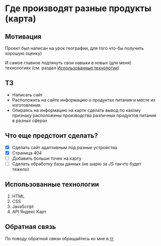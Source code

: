 # Где производят разные продукты (карта)

## Мотивация

Проект был написан на урок географии, для того что-бы получить хорошую оценку)

И самое главное подтянуть свои навыки в новых (для меня) технологиях (см. раздел [Использованные технологии](https://github.com/Microvolna/geography.github.io/#использованные-технологии))

## ТЗ

- Написать сайт
- Расположить на сайте информацию о продуктах питания и месте их изготовления
- Опираясь на информацию на карте сделать вывод по какому признаку расположены производства различных продуктов питания в разных сферах

## Что еще предстоит сделать?

- [x] Сделать сайт адаптивным под разные устройства
- [x] Страница 404
- [ ] Добавить больше точек на карту
- [ ] Сделать обработку базы данных (не шарю за JS такчто будет тяжело)

## Использованные технологии

1. HTML
2. CSS
3. JavaScript
4. API Яндекс Карт

 ## Обратная связь

 По поводу обратной связи обращайтесь ко мне в [тг](https://t.me/iamlosethe)
